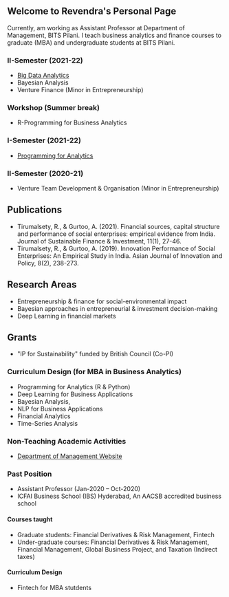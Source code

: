 ## Welcome to Revendra's Personal Page
Currently, am working as Assistant Professor at Department of Management, BITS Pilani. I teach business analytics and finance courses to graduate (MBA) and undergraduate students at BITS Pilani.

### II-Semester (2021-22)
* [Big Data Analytics](https://github.com/revendrat/Big-Data-Analytics)
* Bayesian Analysis
* Venture Finance (Minor in Entrepreneurship)

### Workshop (Summer break) 
* R-Programming for Business Analytics

### I-Semester (2021-22)
* [Programming for Analytics](https://github.com/revendrat/Programming-for-Analytics--MPBA-G507)

### II-Semester (2020-21)
* Venture Team Development & Organisation (Minor in Entrepreneurship)

## Publications
* Tirumalsety, R., & Gurtoo, A. (2021). Financial sources, capital structure and performance of social enterprises: empirical evidence from India. Journal of Sustainable Finance & Investment, 11(1), 27-46.
* Tirumalsety, R., & Gurtoo, A. (2019). Innovation Performance of Social Enterprises: An Empirical Study in India. Asian Journal of Innovation and Policy, 8(2), 238-273.

## Research Areas
* Entrepreneurship & finance for social-environmental impact
* Bayesian approaches in entrepreneurial & investment decision-making
* Deep Learning in financial markets

## Grants
* "IP for Sustainability" funded by British Council (Co-PI)

### Curriculum Design (for MBA in Business Analytics)
* Programming for Analytics (R & Python)
* Deep Learning for Business Applications 
* Bayesian Analysis, 
* NLP for Business Applications
* Financial Analytics 
* Time-Series Analysis

### Non-Teaching Academic Activities
* [Department of Management Website](https://dom.bits-pilani.ac.in/Web%20Team.html)

### Past Position
* Assistant Professor (Jan-2020 – Oct-2020)
* ICFAI Business School (IBS) Hyderabad, An AACSB accredited business school

#### Courses taught
* Graduate students: Financial Derivatives & Risk Management, Fintech
* Under-graduate courses: Financial Derivatives & Risk Management, Financial Management, Global Business Project, and Taxation (Indirect taxes)

#### Curriculum Design
* Fintech for MBA stutdents

